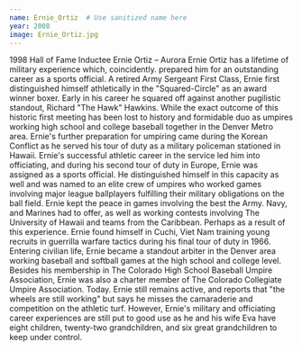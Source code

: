 ```yaml
---
name: Ernie_Ortiz  # Use sanitized name here
year: 2008
image: Ernie_Ortiz.jpg
---
```


1998 Hall of Fame Inductee Ernie Ortiz – Aurora
Ernie Ortiz has a lifetime of military experience which, coincidently. prepared him for an outstanding
career as a sports official. A retired Army Sergeant First Class, Ernie first distinguished himself athletically
in the "Squared-Circle" as an award winner boxer. Early in his career he squared off against another
pugilistic standout, Richard "The Hawk" Hawkins. While the exact outcome of this historic first meeting
has been lost to history and formidable duo as umpires working high school and college baseball
together in the Denver Metro area.
Ernie's further preparation for umpiring came during the Korean Conflict as he served his tour of duty as
a military policeman stationed in Hawaii. Ernie's successful athletic career in the service led him into
officiating, and during his second tour of duty in Europe, Ernie was assigned as a sports official. He
distinguished himself in this capacity as well and was named to an elite crew of umpires who worked
games involving major league ballplayers fulfilling their military obligations on the ball field. Ernie kept
the peace in games involving the best the Army. Navy, and Marines had to offer, as well as working
contests involving The University of Hawaii and teams from the Caribbean.
Perhaps as a result of this experience. Ernie found himself in Cuchi, Viet Nam training young recruits in
guerrilla warfare tactics during his final tour of duty in 1966. Entering civilian life, Ernie became a
standout arbiter in the Denver area working baseball and softball games at the high school and college
level. Besides his membership in The Colorado High School Baseball Umpire Association, Ernie was also a
charter member of The Colorado Collegiate Umpire Association.
Today. Ernie still remains active, and reports that "the wheels are still working" but says he misses the
camaraderie and competition on the athletic turf. However, Ernie's military and officiating career
experiences are still put to good use as he and his wife Eva have eight children, twenty-two
grandchildren, and six great grandchildren to keep under control.